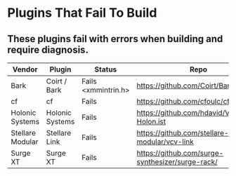 # Plugins That Fail To Build

## These plugins fail with errors when building and require diagnosis.

| Vendor | Plugin | Status | Repo |
| ------ | ------ | ------ | ---- | 
| Bark | Coirt / Bark | Fails <xmmintrin.h> | https://github.com/Coirt/Bark |
| cf | cf | Fails | https://github.com/cfoulc/cf |
| Holonic Systems | Holonic Systems | Fails | https://github.com/hdavid/VCVRack-Holon.ist |
| Stellare Modular | Stellare Link | Fails | https://github.com/stellare-modular/vcv-link |
| Surge XT | Surge XT | Fails | https://github.com/surge-synthesizer/surge-rack/ |
